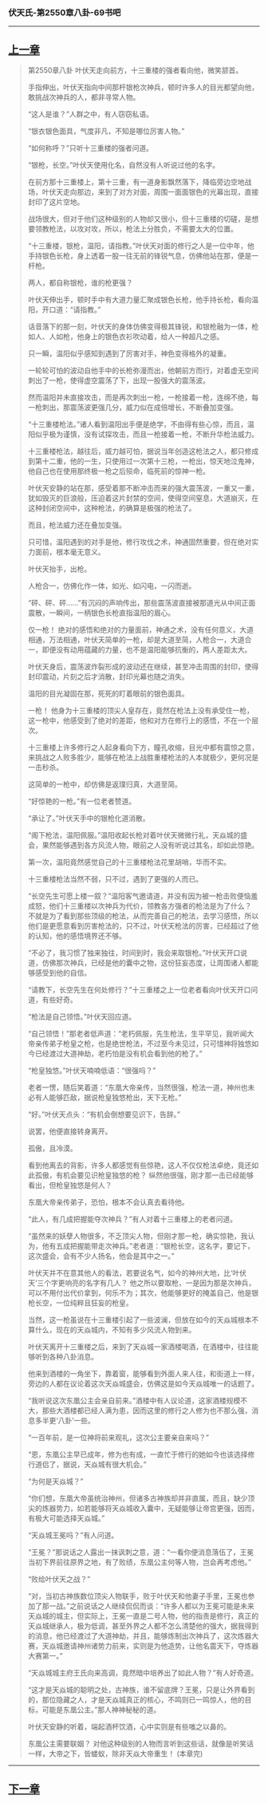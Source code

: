 ### 伏天氏-第2550章八卦-69书吧

--------
[上一章](./b19a695aeea84e6103e2adb0f05c49c5.md)
--------


>
>
>
>第2550章八卦
>叶伏天走向前方，十三重楼的强者看向他，微笑颔首。
>
>手指伸出，叶伏天指向中间那杆银枪次神兵，顿时许多人的目光都望向他，敢挑战次神兵的人，都非寻常人物。
>
>“这人是谁？”人群之中，有人窃窃私语。
>
>“银衣银色面具，气度非凡，不知是哪位厉害人物。”
>
>“如何称呼？”只听十三重楼的强者问道。
>
>“银枪，长空。”叶伏天使用化名，自然没有人听说过他的名字。
>
>在前方那十三重楼上，第十三重，有一道身影飘然落下，降临旁边空地战场，叶伏天走向那边，来到了对方对面，周围一面面银色的光幕出现，直接封印了这片空地。
>
>战场很大，但对于他们这种级别的人物却又很小，但十三重楼的切磋，是想要领教枪法，以攻对攻，所以，枪法上分胜负，不需要太大的位置。
>
>“十三重楼，银枪，温阳，请指教。”叶伏天对面的修行之人是一位中年，他手持银色长枪，身上透着一股一往无前的锋锐气息，仿佛他站在那，便是一杆枪。
>
>两人，都自称银枪，谁的枪更强？
>
>叶伏天伸出手，顿时手中有大道力量汇聚成银色长枪，他手持长枪，看向温阳，开口道：“请指教。”
>
>话音落下的那一刻，叶伏天的身体仿佛变得极其锋锐，和银枪融为一体，枪如人、人如枪，他身上的银色衣衫吹动着，给人一种超凡之感。
>
>只一瞬，温阳似乎感知到遇到了厉害对手，神色变得格外的凝重。
>
>一轮轮可怕的波动自他手中的长枪弥漫而出，他朝前方而行，对着虚无空间刺出了一枪，使得虚空震荡了下，出现一股强大的震荡波。
>
>然而温阳并未直接攻击，而是再次刺出一枪，一枪接着一枪，连绵不绝，每一枪刺出，那震荡波更强几分，威力似在成倍增长，不断叠加变强。
>
>“十三重楼枪法。”诸人看到温阳出手便是绝学，不由得有些心惊，而且，温阳似乎极为谨慎，没有试探攻击，而且一枪接着一枪，不断升华枪法威力。
>
>十三重楼枪法，越往后，威力越可怕，据说当年创造这枪法之人，都只修成到第十二重，他的一生，只使用过一次第十三枪，一枪出，惊天地泣鬼神，他自己也在使用那终极一枪之后殒命，临死前的惊神一枪。
>
>叶伏天安静的站在那，感受着那不断冲击而来的强大震荡波，一重又一重，犹如毁灭的巨浪般，压迫着这片封禁的空间，使得空间窒息，大道崩灭，在这种封闭空间中，这种枪法，的确算是极强的枪法了。
>
>而且，枪法威力还在叠加变强。
>
>只可惜，温阳遇到的对手是他，修行攻伐之术，神通固然重要，但在绝对实力面前，根本毫无意义。
>
>叶伏天抬手，出枪。
>
>人枪合一，仿佛化作一体，如光、如闪电，一闪而逝。
>
>“砰、砰、砰……”有沉闷的声响传出，那些震荡波直接被那道光从中间正面震散，一瞬间，一柄银色长枪直指温阳的眉心。
>
>仅一枪！
>绝对的感悟和绝对的力量面前，神通之术，没有任何意义，大道相通，万法相通，叶伏天简单的一枪，却是大道至简，人枪合一，大道合一，即便没有动用蕴藏的力量，也不是温阳能够抗衡的，两人差距太大。
>
>叶伏天身后，震荡波炸裂形成的波动还在继续，甚至冲击周围的封印，使得封印震动，片刻之后才消散，封印光幕也随之消失。
>
>温阳的目光凝固在那，死死的盯着眼前的银色面具。
>
>一枪！
>他身为十三重楼的顶尖人皇存在，竟然在枪法上没有承受住一枪，这一枪中，他感受到了绝对的差距，他和对方在修行上的感悟，不在一个层次。
>
>十三重楼上许多修行之人起身看向下方，瞳孔收缩，目光中都有震惊之意，来挑战之人败多胜少，能够在枪法上战胜重楼枪法的人本就极少，更何况是一击秒杀。
>
>这简单的一枪中，却仿佛是返璞归真，大道至简。
>
>“好惊艳的一枪。”有一位老者赞道。
>
>“承让了。”叶伏天手中的银枪化道消散。
>
>“阁下枪法，温阳佩服。”温阳收起长枪对着叶伏天微微行礼，天焱城的盛会，果然能够遇到各方风流人物，眼前之人没有听说过其名，却如此惊艳。
>
>第一次，温阳竟然感觉自己的十三重楼枪法花里胡哨，华而不实。
>
>十三重楼枪法当然不弱，只不过，遇到了更强的人而已。
>
>“长空先生可愿上楼一叙？”温阳客气邀请道，并没有因为被一枪击败便恼羞成怒，他们十三重楼以次神兵为代价，领教各方强者的枪法是为了什么？
>不就是为了看到那些顶级的枪法，从而完善自己的枪法，去学习感悟，所以他们是更愿意看到厉害枪法的，只不过，叶伏天枪法的厉害，已经超过了他的认知，他的感悟境界还不够。
>
>“不必了，我习惯了独来独往，时间到时，我会来取银枪。”叶伏天开口说道，仿佛那次神兵，已经是他的囊中之物，这份狂妄态度，让周围诸人都能够感受到他的自信。
>
>“请教下，长空先生在何处修行？”十三重楼之上一位老者看向叶伏天开口问道，有些好奇。
>
>“枪法是自己领悟。”叶伏天回应道。
>
>“自己领悟！”那老者低声道：“老朽佩服，先生枪法，生平罕见，我听闻大帝亲传弟子枪皇之枪，也是绝世枪法，不过至今未见过，只可惜神将独悠如今已经渡过大道神劫，老朽怕是没有机会看到他的枪了。”
>
>“枪皇独悠。”叶伏天喃喃低语：“很强吗？”
>
>老者一愣，随后笑着道：“东凰大帝亲传，当然很强，枪法一道，神州也未必有人能够匹敌，据说枪皇独悠枪出，天下无枪。”
>
>“好。”叶伏天点头：“有机会倒想要见识下，告辞。”
>
>说罢，他便直接转身离开。
>
>孤傲，且冷漠。
>
>看到他离去的背影，许多人都感觉有些惊艳，这人不仅仅枪法卓绝，竟还如此孤傲，有机会要见识枪皇独悠的枪？
>纵然他很强，刚才那一击已经能够看出，但枪皇独悠是何人？
>
>东凰大帝亲传弟子，恐怕，根本不会认真去看待他。
>
>“此人，有几成把握能夺次神兵？”有人对着十三重楼上的老者问道。
>
>“虽然来的妖孽人物很多，不乏顶尖人物，但刚才那一枪，确实惊艳，我认为，他有五成把握能带走次神兵。”老者道：“银枪长空，这名字，要记下，这次盛会，会有不少人扬名，他会是其中之一。”
>
>叶伏天并不在意其他人的看法，若要说名气，如今的神州大地，比‘叶伏天’三个字更响亮的名字有几人？
>他之所以要取枪，一是因为那是次神兵，可以不用付出代价拿到，何乐不为；其次，他能够更好的掩盖自己，他是银枪长空，一位纯粹且狂妄的枪皇。
>
>当然，这一枪虽说在十三重楼引起了一些波澜，但放在如今的天焱城根本不算什么，现在的天焱城内，不知有多少风流人物到来。
>
>叶伏天离开十三重楼之后，来到了天焱城一家酒楼喝酒，在酒楼中，往往能够听到各种八卦消息。
>
>他来到酒楼的一角坐下，靠着窗，能够看到外面人来人往，和街道上一样，旁边的人都在议论着这次天焱城盛会，仿佛这是如今天焱城唯一的话题了。
>
>“我听说这次东凰公主会亲自前来。”酒楼中有人议论道，这家酒楼规模不大，那些大酒楼都已经人满为患，因而这里的修行之人修为也不那么强，消息多半更‘八卦’一些。
>
>“一百年前，是一位神将前来观礼，这次公主要亲自来吗？”
>
>“恩，东凰公主早已成年，修为也有成，一直忙于修行的她如今也该选择修行道侣了，据说，天焱城有很大机会。”
>
>“为何是天焱城？”
>
>“你们想，东凰大帝虽统治神州，但诸多古神族却并非直属，而且，缺少顶尖的炼器势力，如若能够将天焱城收入囊中，无疑能够让帝宫更强，因而，有极大可能选择天焱城。”
>
>“天焱城王冕吗？”有人问道。
>
>“王冕？”那说话之人露出一抹讽刺之意，道：“一看你便消息落伍了，王冕当初下界前往原界之地，有了败绩，东凰公主何等人物，岂会再考虑他。”
>
>“败给叶伏天之战？”
>
>“对，当初古神族数位顶尖人物联手，败于叶伏天和他妻子手里，王冕也参加了那一战。”之前说话之人继续侃侃而谈：“许多人都以为王冕可能是未来天焱城的城主，但实际上，王冕一直是二号人物，他的指责是修行，真正的天焱城继承人，极为低调，甚至外界之人都不怎么清楚他的强大，据我得到的消息，他已经渡过了大道神劫，并且，能够炼制出次神兵了，这次炼器大赛，天焱城邀请神州诸势力前来，实则是为他造势，让他名震天下，夺炼器大赛第一。”
>
>“天焱城城主府王氏向来高调，竟然暗中培养出了如此人物？”有人好奇道。
>
>“这才是天焱城的聪明之处，古神族，谁不留底牌？王冕，只是让外界看到的，那位隐藏之人，才是天焱城真正的核心，不鸣则已一鸣惊人，他的目标，可能是东凰公主。”那人神神秘秘的道。
>
>叶伏天安静的听着，端起酒杯饮酒，心中实则是有些嗤之以鼻的。
>
>东凰公主需要联姻？
>对他这种级别的人物而言听到这些话，就像是听笑话一样，大帝之下，皆蝼蚁，除非天焱大帝重生！
>(本章完)
>
>

--------
[下一章](./a09d42ad1191b348f03c8d0015d42408.md)
--------
